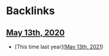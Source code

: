 
# Backlinks
## [May 13th, 2020](<May 13th, 2020.md>)
- [This time last year]([May 13th, 2021](<May 13th, 2021.md>))

